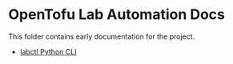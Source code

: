 # OpenTofu Lab Automation Docs

This folder contains early documentation for the project.

- [labctl Python CLI](python-cli.md)

